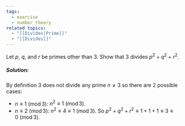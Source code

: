 ```yaml
---
tags:
  - exercise
  - number_theory
related topics:
  - "[[Divides|Prime]]"
  - "[[Divides]]"
---
```

Let $p$, $q$, and $r$ be primes other than $3$. Show that $3$ divides $p^2 + q^2 + r^2$.
##### Solution:
By definition $3$ does not divide any prime $n\neq 3$ so there are $2$ possible cases:
- $n \equiv 1\ (\operatorname{mod} 3)$:
	$n^2\equiv 1\ (\operatorname{mod} 3)$.
- $n \equiv 2\ (\operatorname{mod} 3)$:
	$n^2 \equiv 4 \equiv 1\ (\operatorname{mod} 3)$.
So $p^2 + q^2 + r^2 \equiv 1 + 1 + 1 \equiv 3 \equiv 0\ (\operatorname{mod} 3)$.